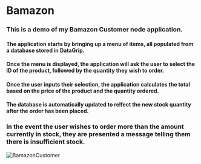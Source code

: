 # Bamazon

### This is a demo of my Bamazon Customer node application.

#### The application starts by bringing up a menu of items, all populated from a database stored in DataGrip.
#### Once the menu is displayed, the application will ask the user to select the ID of the product, followed by the quantity they wish to order.

#### Once the user inputs their selection, the application calculates the total based on the price of the product and the         quantity ordered.

#### The database is automatically updated to relfect the new stock quantity after the order has been placed.

### In the event the user wishes to order more than the amount currently in stock, they are presented a message telling them there is insufficient stock.

![BamazonCustomer](https://cloud.githubusercontent.com/assets/15909312/14761950/5569017c-093c-11e6-84c3-857c249f1a5c.gif)

